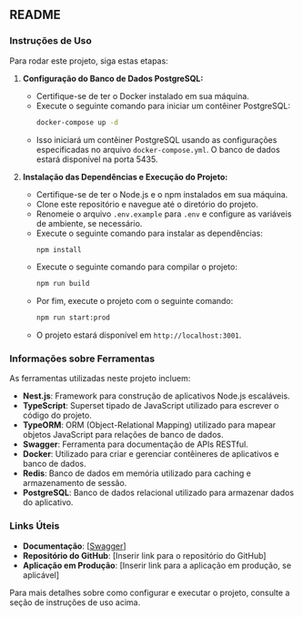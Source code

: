 ## README

### Instruções de Uso

Para rodar este projeto, siga estas etapas:

1. **Configuração do Banco de Dados PostgreSQL:**
    - Certifique-se de ter o Docker instalado em sua máquina.
    - Execute o seguinte comando para iniciar um contêiner PostgreSQL:
        ```bash
        docker-compose up -d
        ```
    - Isso iniciará um contêiner PostgreSQL usando as configurações especificadas no arquivo `docker-compose.yml`. O banco de dados estará disponível na porta 5435.

2. **Instalação das Dependências e Execução do Projeto:**
    - Certifique-se de ter o Node.js e o npm instalados em sua máquina.
    - Clone este repositório e navegue até o diretório do projeto.
    - Renomeie o arquivo `.env.example` para `.env` e configure as variáveis de ambiente, se necessário.
    - Execute o seguinte comando para instalar as dependências:
        ```bash
        npm install
        ```
    - Execute o seguinte comando para compilar o projeto:
        ```bash
        npm run build
        ```
    - Por fim, execute o projeto com o seguinte comando:
        ```bash
        npm run start:prod
        ```
    - O projeto estará disponível em `http://localhost:3001`.

### Informações sobre Ferramentas

As ferramentas utilizadas neste projeto incluem:

- **Nest.js**: Framework para construção de aplicativos Node.js escaláveis.
- **TypeScript**: Superset tipado de JavaScript utilizado para escrever o código do projeto.
- **TypeORM**: ORM (Object-Relational Mapping) utilizado para mapear objetos JavaScript para relações de banco de dados.
- **Swagger**: Ferramenta para documentação de APIs RESTful.
- **Docker**: Utilizado para criar e gerenciar contêineres de aplicativos e banco de dados.
- **Redis**: Banco de dados em memória utilizado para caching e armazenamento de sessão.
- **PostgreSQL**: Banco de dados relacional utilizado para armazenar dados do aplicativo.

### Links Úteis

- **Documentação**: [[Swagger](http://localhost:3001/api#/)]
- **Repositório do GitHub**: [Inserir link para o repositório do GitHub]
- **Aplicação em Produção**: [Inserir link para a aplicação em produção, se aplicável]

Para mais detalhes sobre como configurar e executar o projeto, consulte a seção de instruções de uso acima.
